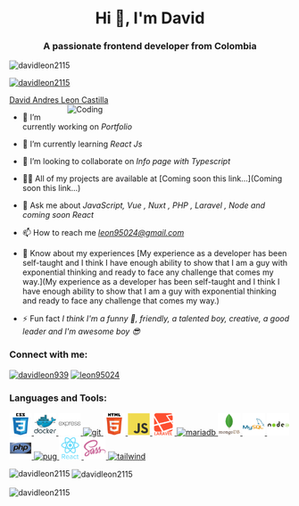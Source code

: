 <h1 align="center">Hi 👋, I'm David</h1>
<h3 align="center">A passionate frontend developer from Colombia</h3>

<p align="left"> <img src="https://komarev.com/ghpvc/?username=davidleon2115&label=Profile%20views&color=0e75b6&style=flat" alt="davidleon2115" /> </p>

<p align="left"> <a href="https://github.com/ryo-ma/github-profile-trophy"><img src="https://github-profile-trophy.vercel.app/?username=davidleon2115" alt="davidleon2115" /></a> </p>

<div class="badge-base LI-profile-badge" data-locale="es_ES" data-size="large" data-theme="dark" data-type="HORIZONTAL" data-vanity="davidleon99" data-version="v1"><a class="badge-base__link LI-simple-link" href="https://co.linkedin.com/in/davidleon99?trk=profile-badge">David Andres Leon Castilla</a></div>
              

<img align="right" alt="Coding" width="400" src="https://camo.githubusercontent.com/cae12fddd9d6982901d82580bdf321d81fb299141098ca1c2d4891870827bf17/68747470733a2f2f6d69726f2e6d656469756d2e636f6d2f6d61782f313336302f302a37513379765349765f7430696f4a2d5a2e676966">

- 🔭 I’m currently working on *Portfolio*

- 🌱 I’m currently learning *React Js*

- 👯 I’m looking to collaborate on *Info page with Typescript*

- 👨‍💻 All of my projects are available at [Coming soon this link...](Coming soon this link...)

- 💬 Ask me about *JavaScript, Vue , Nuxt , PHP , Laravel , Node and coming soon React*

- 📫 How to reach me *leon95024@gmail.com*

- 📄 Know about my experiences [My experience as a developer has been self-taught and I think I have enough ability to show that I am a guy with exponential thinking and ready to face any challenge that comes my way.](My experience as a developer has been self-taught and I think I have enough ability to show that I am a guy with exponential thinking and ready to face any challenge that comes my way.)

- ⚡ Fun fact *I think I'm a funny 🤣, friendly, a talented boy, creative, a good leader and I'm awesome boy 😎*

<h3 align="left">Connect with me:</h3>
<p align="left">
<a href="https://instagram.com/davidleon939" target="blank"><img align="center" src="https://raw.githubusercontent.com/rahuldkjain/github-profile-readme-generator/master/src/images/icons/Social/instagram.svg" alt="davidleon939" height="30" width="40" /></a>
<a href="https://www.hackerrank.com/leon95024" target="blank"><img align="center" src="https://raw.githubusercontent.com/rahuldkjain/github-profile-readme-generator/master/src/images/icons/Social/hackerrank.svg" alt="leon95024" height="30" width="40" /></a>
</p>

<h3 align="left">Languages and Tools:</h3>
<p align="left"> <a href="https://www.w3schools.com/css/" target="_blank" rel="noreferrer"> <img src="https://raw.githubusercontent.com/devicons/devicon/master/icons/css3/css3-original-wordmark.svg" alt="css3" width="40" height="40"/> </a> <a href="https://www.docker.com/" target="_blank" rel="noreferrer"> <img src="https://raw.githubusercontent.com/devicons/devicon/master/icons/docker/docker-original-wordmark.svg" alt="docker" width="40" height="40"/> </a> <a href="https://expressjs.com" target="_blank" rel="noreferrer"> <img src="https://raw.githubusercontent.com/devicons/devicon/master/icons/express/express-original-wordmark.svg" alt="express" width="40" height="40"/> </a> <a href="https://git-scm.com/" target="_blank" rel="noreferrer"> <img src="https://www.vectorlogo.zone/logos/git-scm/git-scm-icon.svg" alt="git" width="40" height="40"/> </a> <a href="https://www.w3.org/html/" target="_blank" rel="noreferrer"> <img src="https://raw.githubusercontent.com/devicons/devicon/master/icons/html5/html5-original-wordmark.svg" alt="html5" width="40" height="40"/> </a> <a href="https://developer.mozilla.org/en-US/docs/Web/JavaScript" target="_blank" rel="noreferrer"> <img src="https://raw.githubusercontent.com/devicons/devicon/master/icons/javascript/javascript-original.svg" alt="javascript" width="40" height="40"/> </a> <a href="https://laravel.com/" target="_blank" rel="noreferrer"> <img src="https://raw.githubusercontent.com/devicons/devicon/master/icons/laravel/laravel-plain-wordmark.svg" alt="laravel" width="40" height="40"/> </a> <a href="https://mariadb.org/" target="_blank" rel="noreferrer"> <img src="https://www.vectorlogo.zone/logos/mariadb/mariadb-icon.svg" alt="mariadb" width="40" height="40"/> </a> <a href="https://www.mongodb.com/" target="_blank" rel="noreferrer"> <img src="https://raw.githubusercontent.com/devicons/devicon/master/icons/mongodb/mongodb-original-wordmark.svg" alt="mongodb" width="40" height="40"/> </a> <a href="https://www.mysql.com/" target="_blank" rel="noreferrer"> <img src="https://raw.githubusercontent.com/devicons/devicon/master/icons/mysql/mysql-original-wordmark.svg" alt="mysql" width="40" height="40"/> </a> <a href="https://nodejs.org" target="_blank" rel="noreferrer"> <img src="https://raw.githubusercontent.com/devicons/devicon/master/icons/nodejs/nodejs-original-wordmark.svg" alt="nodejs" width="40" height="40"/> </a> <a href="https://www.php.net" target="_blank" rel="noreferrer"> <img src="https://raw.githubusercontent.com/devicons/devicon/master/icons/php/php-original.svg" alt="php" width="40" height="40"/> </a> <a href="https://pugjs.org" target="_blank" rel="noreferrer"> <img src="https://cdn.worldvectorlogo.com/logos/pug.svg" alt="pug" width="40" height="40"/> </a> <a href="https://reactjs.org/" target="_blank" rel="noreferrer"> <img src="https://raw.githubusercontent.com/devicons/devicon/master/icons/react/react-original-wordmark.svg" alt="react" width="40" height="40"/> </a> <a href="https://sass-lang.com" target="_blank" rel="noreferrer"> <img src="https://raw.githubusercontent.com/devicons/devicon/master/icons/sass/sass-original.svg" alt="sass" width="40" height="40"/> </a> <a href="https://tailwindcss.com/" target="_blank" rel="noreferrer"> <img src="https://www.vectorlogo.zone/logos/tailwindcss/tailwindcss-icon.svg" alt="tailwind" width="40" height="40"/> </a> </p>

<p><img align="left" src="https://github-readme-stats.vercel.app/api/top-langs?username=davidleon2115&show_icons=true&locale=en&layout=compact" alt="davidleon2115" /></p>

<p>&nbsp;<img align="center" src="https://github-readme-stats.vercel.app/api?username=davidleon2115&show_icons=true&locale=en" alt="davidleon2115" /></p>

<p><img align="center" src="https://github-readme-streak-stats.herokuapp.com/?user=davidleon2115&" alt="davidleon2115" /></p>

<script src="https://platform.linkedin.com/badges/js/profile.js" async defer type="text/javascript"></script>
